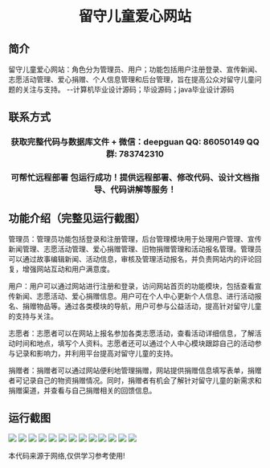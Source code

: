 <p><h1 align="center">留守儿童爱心网站</h1></p>

## 简介
留守儿童爱心网站：角色分为管理员、用户；功能包括用户注册登录、宣传新闻、志愿活动管理、爱心捐赠、个人信息管理和后台管理，旨在提高公众对留守儿童问题的关注与支持。    --计算机毕业设计源码；毕设源码；java毕业设计源码


## 联系方式
<p><h3 align="center">获取完整代码与数据库文件 + 微信：deepguan QQ: 86050149 QQ群: 783742310</h3></p>
<p><h3 align="center">可帮忙远程部署 包运行成功！提供远程部署、修改代码、设计文档指导、代码讲解等服务！</h3></p>

## 功能介绍（完整见运行截图）
管理员：管理员功能包括登录和注册管理，后台管理模块用于处理用户管理、宣传新闻管理、志愿活动管理、爱心捐赠管理、旧物捐赠管理和活动报名管理。管理员可以通过故事编辑新闻、活动信息，审核及管理活动报名，并负责网站内的评论回复，增强网站互动和用户满意度。

用户：用户可以通过网站进行注册和登录，访问网站首页的功能模块，包括查看宣传新闻、志愿活动、爱心捐赠信息。用户可在个人中心更新个人信息、进行活动报名、捐赠物品等。通过各类模块的导航，用户可参与公益活动，提高针对留守儿童的支持与关注。

志愿者：志愿者可以在网站上报名参加各类志愿活动，查看活动详细信息，了解活动时间和地点，填写个人资料。志愿者还可以通过个人中心模块跟踪自己的活动参与记录和影响力，并利用平台提高对留守儿童的支持。

捐赠者：捐赠者可以通过网站便利地管理捐赠，网站提供捐赠信息填写表单，捐赠者可记录自己的物资捐赠情况。同时，捐赠者有机会了解针对留守儿童的新需求和捐赠渠道，并查看与自己捐赠相关的回馈信息。


## 运行截图
![](img/001.jpg)
![](img/002.jpg)
![](img/003.jpg)
![](img/004.jpg)
![](img/005.jpg)
![](img/006.jpg)
![](img/007.jpg)
![](img/008.jpg)
![](img/009.jpg)
![](img/010.jpg)
![](img/011.jpg)
![](img/012.jpg)
![](img/013.jpg)

<p>本代码来源于网络,仅供学习参考使用!</p>
